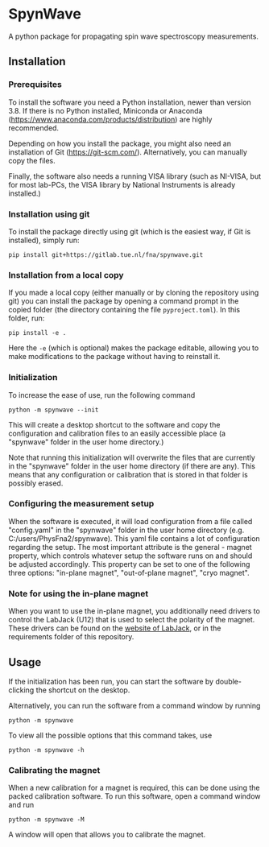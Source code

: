# SpynWave
A python package for propagating spin wave spectroscopy measurements.

## Installation
### Prerequisites
To install the software you need a Python installation, newer than version 3.8.
If there is no Python installed, Miniconda or Anaconda (https://www.anaconda.com/products/distribution) are highly recommended.

Depending on how you install the package, you might also need an installation of Git (https://git-scm.com/).
Alternatively, you can manually copy the files.

Finally, the software also needs a running VISA library (such as NI-VISA, but for most lab-PCs, the VISA library by National Instruments is already installed.)

### Installation using git
To install the package directly using git (which is the easiest way, if Git is installed), simply run:
```commandline
pip install git+https://gitlab.tue.nl/fna/spynwave.git
```

### Installation from a local copy
If you made a local copy (either manually or by cloning the repository using git) you can install the package by opening a command prompt in the copied folder (the directory containing the file `pyproject.toml`).
In this folder, run:
```commandline
pip install -e .
```
Here the `-e` (which is optional) makes the package editable, allowing you to make modifications to the package without having to reinstall it.

### Initialization
To increase the ease of use, run the following command
```commandline
python -m spynwave --init
```
This will create a desktop shortcut to the software and copy the configuration and calibration files to an easily accessible place (a "spynwave" folder in the user home directory.)

Note that running this initialization will overwrite the files that are currently in the "spynwave" folder in the user home directory (if there are any).
This means that any configuration or calibration that is stored in that folder is possibly erased.

### Configuring the measurement setup
When the software is executed, it will load configuration from a file called "config.yaml" in the "spynwave" folder in the user home directory (e.g. C:/users/PhysFna2/spynwave).
This yaml file contains a lot of configuration regarding the setup.
The most important attribute is the general - magnet property, which controls whatever setup the software runs on and should be adjusted accordingly.
This property can be set to one of the following three options: "in-plane magnet", "out-of-plane magnet", "cryo magnet".

### Note for using the in-plane magnet
When you want to use the in-plane magnet, you additionally need drivers to control the LabJack (U12) that is used to select the polarity of the magnet.
These drivers can be found on the [website of LabJack](https://labjack.com/pages/support?doc=/software-driver/installer-downloads/u12-software-installer-u12/), or in the requirements folder of this repository.

## Usage
If the initialization has been run, you can start the software by double-clicking the shortcut on the desktop.

Alternatively, you can run the software from a command window by running
```commandline
python -m spynwave
```

To view all the possible options that this command takes, use
```commandline
python -m spynwave -h
```

### Calibrating the magnet
When a new calibration for a magnet is required, this can be done using the packed calibration software.
To run this software, open a command window and run
```commandline
python -m spynwave -M
```

A window will open that allows you to calibrate the magnet.
